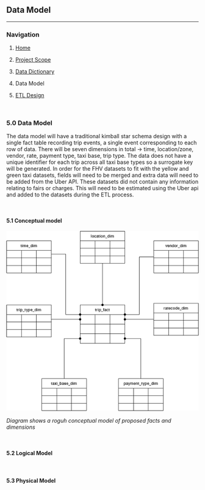 ## Data Model

-----------------------

### Navigation

1. [Home](../README.md)

2. [Project Scope](ProjectScope.md) 

3. [Data Dictionary](DataDictionary.md)

4. Data Model

5. [ETL Design](ETLDesign.md) 

<br>

### 5.0 Data Model

<p>The data model will have a traditional kimball star schema design with a single fact table recording trip events, a single event corresponding to each row of data. There will be seven dimensions in total -> time, location/zone, vendor, rate, payment type, taxi base, trip type. The data does not have a unique identifier for each trip across all taxi base types so a surrogate key will be generated. In order for the FHV datasets to fit with the yellow and green taxi datasets, fields will need to be merged and extra data will need to be added from the Uber API. These datasets did not contain any information relating to fairs or charges. This will need to be estimated using the Uber api and added to the datasets during the ETL process.</p>

<br>

#### 5.1 Conceptual model

![Conceptual Model](../images/conceptual_model.png)

*Diagram shows a roguh conceptual model of proposed facts and dimensions*

<br>

#### 5.2 Logical Model

<br>

#### 5.3 Physical Model

